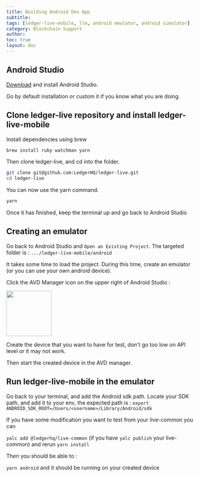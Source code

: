 ```yaml
---
title: Building Android Dev App
subtitle:
tags: [ledger-live-mobile, llm, android emulator, android simulator]
category: Blockchain Support
author:
toc: true
layout: doc
---
```


<!-- 2021-04-07 written by Henri Ly -->


## Android Studio

[Download](https://developer.android.com/studio) and install Android Studio.

Go by default installation or custom it if you know what you are doing.

## Clone ledger-live repository and install ledger-live-mobile

Install dependencies using brew

```sh
brew install ruby watchman yarn
```

Then clone ledger-live, and cd into the folder.

```sh
git clone git@github.com:LedgerHQ/ledger-live.git
cd ledger-live
```

You can now use the yarn command.

```sh
yarn
```

Once it has finished, keep the terminal up and go back to Android Studio

## Creating an emulator

Go back to Android Studio and `Open an Existing Project`. The targeted folder is : `.../ledger-live-mobile/android`

It takes some time to load the project. During this time, create an emulator (or you can use your own android device).

Click the AVD Manager icon on the upper right of Android Studio :
<!-- ------------- Image ------------- -->
<div class="uk-text-center">
    <a href="../images/avd_manager_icon.png" style="border-bottom:none;">
		<img width="120" src="../images/avd_manager_icon.png" >
	</a>
</div>
<!-- --------------------------------- -->

Create the device that you want to have for test, don't go too low on API level or it may not work.

Then start the created device in the AVD manager.



## Run ledger-live-mobile in the emulator

Go back to your terminal, and add the Android sdk path.
Locate your SDK path, and add it to your env, the expected path is :
`export ANDROID_SDK_ROOT=/Users/<username>/Library/Android/sdk`

If you have some modification you want to test from your live-common you can

`yalc add @ledgerhq/live-common` (if you have `yalc publish` your live-common)
and rerun
`yarn install`

Then you should be able to :

`yarn android` and it should be running on your created device


